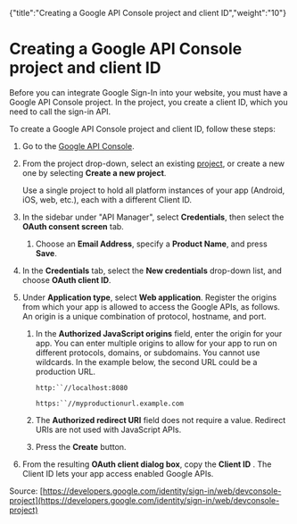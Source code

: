 {"title":"Creating a Google API Console project and client ID","weight":"10"} 

# Creating a Google API Console project and client ID

Before you can integrate Google Sign-In into your website, you must have a Google API Console project. In the project, you create a client ID, which you need to call the sign-in API.

To create a Google API Console project and client ID, follow these steps:

1.  Go to the [Google API Console](https://console.developers.google.com/project/_/apiui/apis/library).
    
2.  From the project drop-down, select an existing [project](https://support.google.com/cloud/answer/6158853), or create a new one by selecting **Create a new project**.
    
    Use a single project to hold all platform instances of your app (Android, iOS, web, etc.), each with a different Client ID.
    
3.  In the sidebar under "API Manager", select **Credentials**, then select the **OAuth consent screen** tab.
    
    1.  Choose an **Email Address**, specify a **Product Name**, and press **Save**.
        
4.  In the **Credentials** tab, select the **New credentials** drop-down list, and choose **OAuth client ID**.
    
5.  Under **Application type**, select **Web application**. Register the origins from which your app is allowed to access the Google APIs, as follows. An origin is a unique combination of protocol, hostname, and port.
    
    1.  In the **Authorized JavaScript origins** field, enter the origin for your app. You can enter multiple origins to allow for your app to run on different protocols, domains, or subdomains. You cannot use wildcards. In the example below, the second URL could be a production URL.
        
        `http:``//localhost:8080`
        
        `https:``//myproductionurl.example.com`
        
    2.  The **Authorized redirect URI** field does not require a value. Redirect URIs are not used with JavaScript APIs.
        
    3.  Press the **Create** button.
        
6.  From the resulting **OAuth client dialog box**, copy the **Client ID** . The Client ID lets your app access enabled Google APIs.
    

Source: [https://developers.google.com/identity/sign-in/web/devconsole-project](https://developers.google.com/identity/sign-in/web/devconsole-project)